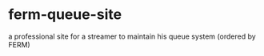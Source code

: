 # ferm-queue-site
a professional site for a streamer to maintain his queue system (ordered by FERM)
